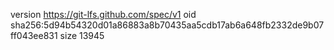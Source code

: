 version https://git-lfs.github.com/spec/v1
oid sha256:5d94b54320d01a86883a8b70435aa5cdb17ab6a648fb2332de9b07ff043ee831
size 13945
